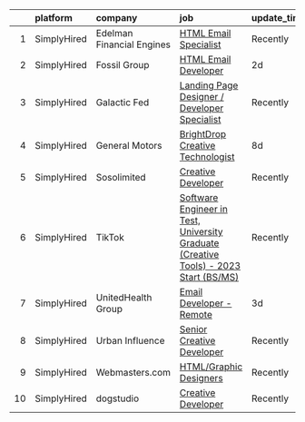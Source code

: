 

|    | platform    | company                   | job                                                                                                                                                                                                 | update_time   | location          |
|---:|:------------|:--------------------------|:----------------------------------------------------------------------------------------------------------------------------------------------------------------------------------------------------|:--------------|:------------------|
|  1 | SimplyHired | Edelman Financial Engines | [HTML Email Specialist](https://www.simplyhired.com/job/190cXR7XgJzMDW2ZrX4DPxBpS7ECi3LXK59YUsbrTTbOsEqtu1cxcA?q=creative+developer)                                                                | Recently      | Phoenix, AZ       |
|  2 | SimplyHired | Fossil Group              | [HTML Email Developer](https://www.simplyhired.com/job/b4j6Kywjg052uFKYaPsUlog7JSs681pCaag6Ekp4rwmaEKwHW0Fgug?q=creative+developer)                                                                 | 2d            | Richardson, TX    |
|  3 | SimplyHired | Galactic Fed              | [Landing Page Designer / Developer Specialist](https://www.simplyhired.com/job/SxpXe-KvDk7LkuSiRKUivpfS4inI_OeLZUC3pFqxq5cB6C9YqgXU6w?q=creative+developer)                                         | Recently      | Remote            |
|  4 | SimplyHired | General Motors            | [BrightDrop Creative Technologist](https://www.simplyhired.com/job/X-gRW9onTGNYI-Lla6IAUvNpD9ObOaWNz-Y-cCcsBbeZUm-bNTeNPw?q=creative+developer)                                                     | 8d            | Palo Alto, CA     |
|  5 | SimplyHired | Sosolimited               | [Creative Developer](https://www.simplyhired.com/job/r_IVsHu12V2c1HNkoD0GlDEJgO_0P4cZ0WZaaY-8Ge39ggLqQakXqQ?q=creative+developer)                                                                   | Recently      | Boston, MA        |
|  6 | SimplyHired | TikTok                    | [Software Engineer in Test, University Graduate (Creative Tools) - 2023 Start (BS/MS)](https://www.simplyhired.com/job/_rZ0W_8tNDGMJhwdGUuzbYpsEgRrk95rGIetOFd4oqv-7-cPsDuBrA?q=creative+developer) | Recently      | Mountain View, CA |
|  7 | SimplyHired | UnitedHealth Group        | [Email Developer - Remote](https://www.simplyhired.com/job/DnFNZ6VAWgAZlYJDabZu5d3vbN6NFLsFeOEPZ7Tn_V9DOQO_nIm3Lw?q=creative+developer)                                                             | 3d            | Minnetonka, MN    |
|  8 | SimplyHired | Urban Influence           | [Senior Creative Developer](https://www.simplyhired.com/job/lpE_bL-yjqpHSloyTj3b2W_ymBr2Qt4fxKsCaBDIyNYur2UKulPh3g?q=creative+developer)                                                            | Recently      | Remote            |
|  9 | SimplyHired | Webmasters.com            | [HTML/Graphic Designers](https://www.simplyhired.com/job/1S2ki1F2e97xk1bn0P3q05lu3BQ0Tpk7KwB7Zii_z8pQmxmAAOWD5g?q=creative+developer)                                                               | Recently      | Tampa, FL         |
| 10 | SimplyHired | dogstudio                 | [Creative Developer](https://www.simplyhired.com/job/ebk8dINAjBFJiUiol3_cJQre-ypuJB1kPOhs6ThDK2GuosJDV13wuw?q=creative+developer)                                                                   | Recently      | Chicago, IL       |